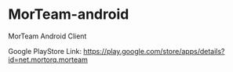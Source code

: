 # MorTeam-android
MorTeam Android Client

Google PlayStore Link: https://play.google.com/store/apps/details?id=net.mortorq.morteam

